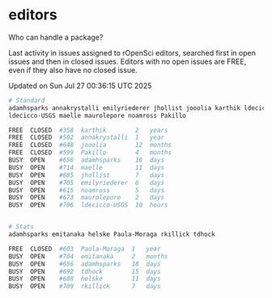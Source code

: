 # editors

Who can handle a package?

Last activity in issues assigned to rOpenSci editors, searched first in open
issues and then in closed issues. Editors with no open issues are FREE, even if
they also have no closed issue.


Updated on Sun Jul 27 00:36:15 UTC 2025

```bash
# Standard
adamhsparks annakrystalli emilyriederer jhollist jooolia karthik ldecicco
ldecicco-USGS maelle maurolepore noamross Pakillo

FREE  CLOSED  #358  karthik        2   years
FREE  CLOSED  #502  annakrystalli  1   year
FREE  CLOSED  #648  jooolia        12  months
FREE  CLOSED  #599  Pakillo        4   months
BUSY  OPEN    #656  adamhsparks    18  days
BUSY  OPEN    #714  maelle         11  days
BUSY  OPEN    #685  jhollist       7   days
BUSY  OPEN    #705  emilyriederer  6   days
BUSY  OPEN    #615  noamross       5   days
BUSY  OPEN    #673  maurolepore    2   days
BUSY  OPEN    #706  ldecicco-USGS  10  hours


# Stats
adamhsparks emitanaka helske Paula-Moraga rkillick tdhock

FREE  CLOSED  #603  Paula-Moraga  1   year
BUSY  OPEN    #704  emitanaka     2   months
BUSY  OPEN    #656  adamhsparks   18  days
BUSY  OPEN    #692  tdhock        15  days
BUSY  OPEN    #688  helske        11  days
BUSY  OPEN    #709  rkillick      7   days
```
